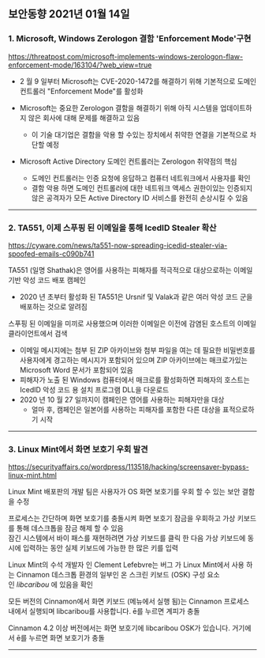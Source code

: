 ## 보안동향 2021년 01월 14일  
   
    
### 1. Microsoft, Windows Zerologon 결함 'Enforcement Mode'구현
       
  
https://threatpost.com/microsoft-implements-windows-zerologon-flaw-enforcement-mode/163104/?web_view=true  
    
  
- 2 월 9 일부터 Microsoft는 CVE-2020-1472를 해결하기 위해 기본적으로 도메인 컨트롤러 "Enforcement Mode"를 활성화  
  

- Microsoft는 중요한 Zerologon 결함을 해결하기 위해 아직 시스템을 업데이트하지 않은 회사에 대해 문제를 해결하고 있음  
    - 이 기술 대기업은 결함을 악용 할 수있는 장치에서 취약한 연결을 기본적으로 차단할 예정  
  

- Microsoft Active Directory 도메인 컨트롤러는 Zerologon 취약점의 핵심    
    - 도메인 컨트롤러는 인증 요청에 응답하고 컴퓨터 네트워크에서 사용자를 확인  
    - 결함 악용 하면 도메인 컨트롤러에 대한 네트워크 액세스 권한이있는 인증되지 않은 공격자가 모든 Active Directory ID 서비스를 완전히 손상시킬 수 있음  
      
      
---
  
  
### 2. TA551, 이제 스푸핑 된 이메일을 통해 IcedID Stealer 확산
   
   
https://cyware.com/news/ta551-now-spreading-icedid-stealer-via-spoofed-emails-c090b741  
    
    
TA551 (일명 Shathak)은 영어를 사용하는 피해자를 적극적으로 대상으로하는 이메일 기반 악성 코드 배포 캠페인  
- 2020 년 초부터 활성화 된 TA551은 Ursnif 및 Valak과 같은 여러 악성 코드 군을 배포하는 것으로 알려짐  
  
  
스푸핑 된 이메일을 미끼로 사용했으며 이러한 이메일은 이전에 감염된 호스트의 이메일 클라이언트에서 검색    
- 이메일 메시지에는 첨부 된 ZIP 아카이브와 첨부 파일을 여는 데 필요한 비밀번호를 사용자에게 경고하는 메시지가 포함되어 있으며 ZIP 아카이브에는 매크로가있는 Microsoft Word 문서가 포함되어 있음  
- 피해자가 노출 된 Windows 컴퓨터에서 매크로를 활성화하면 피해자의 호스트는 IcedID 악성 코드 용 설치 프로그램 DLL을 다운로드  
- 2020 년 10 월 27 일까지이 캠페인은 영어를 사용하는 피해자만을 대상  
    - 얼마 후, 캠페인은 일본어를 사용하는 피해자를 포함한 다른 대상을 표적으로하기 시작  
  
   
---
  
  
### 3. Linux Mint에서 화면 보호기 우회 발견   
     

https://securityaffairs.co/wordpress/113518/hacking/screensaver-bypass-linux-mint.html  
  
   
Linux Mint 배포판의 개발 팀은 사용자가 OS 화면 보호기를 우회 할 수 있는 보안 결함을 수정    
  
   
프로세스는 간단하며 화면 보호기를 충돌시켜 화면 보호기 잠금을 우회하고 가상 키보드를 통해 데스크톱을 잠금 해제 할 수 있음   
잠긴 시스템에서 바이 패스를 재현하려면 가상 키보드를 클릭 한 다음 가상 키보드에 동시에 입력하는 동안 실제 키보드에 가능한 한 많은 키를 입력   
  
   
Linux Mint의 수석 개발자 인 Clement Lefebvre는 버그 가 Linux Mint에서 사용 하는 Cinnamon 데스크톱 환경의 일부인 온 스크린 키보드 (OSK) 구성 요소 인 *libcaribou* 에 있음을 확인  
  

모든 버전의 Cinnamon에서 화면 키보드 (메뉴에서 실행 됨)는 Cinnamon 프로세스 내에서 실행되며 libcaribou를 사용합니다. ē를 누르면 계피가 충돌  
  

Cinnamon 4.2 이상 버전에서는 화면 보호기에 libcaribou OSK가 있습니다. 거기에서 ē를 누르면 화면 보호기가 충돌  


  
---
